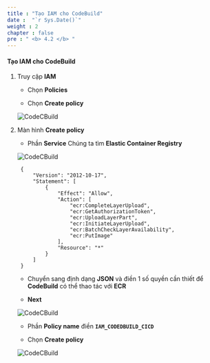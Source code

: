 ```yaml
---
title : "Tạo IAM cho CodeBuild"
date :  "`r Sys.Date()`" 
weight : 2
chapter : false
pre : " <b> 4.2 </b> "
---
```


#### Tạo IAM cho CodeBuild

1. Truy cập **IAM**

    - Chọn **Policies**

    - Chọn **Create policy**

    ![CodeCBuild](/images/3-CodeBuild/7.png)

2. Màn hình **Create policy**

    - Phần **Service** Chúng ta tìm **Elastic Container Registry**

    ![CodeCBuild](/images/3-CodeBuild/8.png)

        {
            "Version": "2012-10-17",
            "Statement": [
                {
                    "Effect": "Allow",
                    "Action": [
                        "ecr:CompleteLayerUpload",
                        "ecr:GetAuthorizationToken",
                        "ecr:UploadLayerPart",
                        "ecr:InitiateLayerUpload",
                        "ecr:BatchCheckLayerAvailability",
                        "ecr:PutImage"
                    ],
                    "Resource": "*"
                }
            ]
        }

    - Chuyển sang định dạng **JSON** và điền 1 số quyền cần thiết để **CodeBuild** có thể thao tác với **ECR**

    - **Next**

    ![CodeCBuild](/images/3-CodeBuild/9.png)

    - Phần **Policy name** điền **```IAM_CODEDBUILD_CICD```**

    - Chọn **Create policy**

    ![CodeCBuild](/images/3-CodeBuild/10.png)




